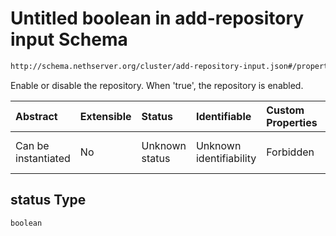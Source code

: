 # Untitled boolean in add-repository input Schema

```txt
http://schema.nethserver.org/cluster/add-repository-input.json#/properties/status
```

Enable or disable the repository. When 'true', the repository is enabled.

| Abstract            | Extensible | Status         | Identifiable            | Custom Properties | Additional Properties | Access Restrictions | Defined In                                                                              |
| :------------------ | :--------- | :------------- | :---------------------- | :---------------- | :-------------------- | :------------------ | :-------------------------------------------------------------------------------------- |
| Can be instantiated | No         | Unknown status | Unknown identifiability | Forbidden         | Allowed               | none                | [add-repository-input.json\*](cluster/add-repository-input.json "open original schema") |

## status Type

`boolean`

